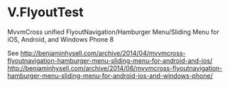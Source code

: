 V.FlyoutTest
================

MvvmCross unified FlyoutNavigation/Hamburger Menu/Sliding Menu for iOS, Android, and Windows Phone 8

See
http://benjaminhysell.com/archive/2014/04/mvvmcross-flyoutnavigation-hamburger-menu-sliding-menu-for-android-and-ios/
http://benjaminhysell.com/archive/2014/06/mvvmcross-flyoutnavigation-hamburger-menu-sliding-menu-for-android-ios-and-windows-phone/
